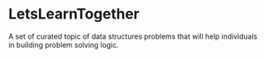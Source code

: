 # LetsLearnTogether
A set of curated topic of data structures problems that will help individuals in building problem solving logic.
